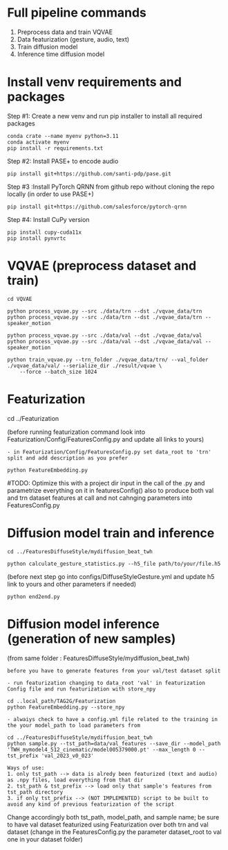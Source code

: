 # Full pipeline commands 

1. Preprocess data and train VQVAE
2. Data featurization (gesture, audio, text)
3. Train diffusion model
4. Inference time diffusion model 


# Install venv requirements and packages 

Step #1: Create a new venv and run pip installer to install all required packages

    conda crate --name myenv python=3.11 
    conda activate myenv
    pip install -r requirements.txt

Step #2: Install PASE+ to encode audio 

    pip install git+https://github.com/santi-pdp/pase.git

Step #3 :Install PyTorch QRNN from github repo without cloning the repo locally (in order to use PASE+)
        
    pip install git+https://github.com/salesforce/pytorch-qrnn
    
Step #4: Install CuPy version
    
    pip install cupy-cuda11x
    pip install pynvrtc

# VQVAE (preprocess dataset and train)

    cd VQVAE

    python process_vqvae.py --src ./data/trn --dst ./vqvae_data/trn 
    python process_vqvae.py --src ./data/trn --dst ./vqvae_data/trn --speaker_motion
    
    python process_vqvae.py --src ./data/val --dst ./vqvae_data/val 
    python process_vqvae.py --src ./data/val --dst ./vqvae_data/val --speaker_motion
    
    python train_vqvae.py --trn_folder ./vqvae_data/trn/ --val_folder ./vqvae_data/val/ --serialize_dir ./result/vqvae \
        --force --batch_size 1024

# Featurization

cd ../Featurization

(before running featurization command look into Featurization/Config/FeaturesConfig.py and update all links to yours)

    - in Featurization/Config/FeaturesConfig.py set data_root to 'trn' split and add description as you prefer
    
    python FeatureEmbedding.py  

#TODO: Optimize this with a project dir input in the call of the .py and parametrize everything on it in featuresConfig() 
also to produce both val and trn dataset features at call and not cahnging parameters into FeaturesConfig.py

# Diffusion model train and inference

    cd ../FeaturesDiffuseStyle/mydiffusion_beat_twh
    
    python calculate_gesture_statistics.py --h5_file path/to/your/file.h5

(before next step go into configs/DiffuseStyleGesture.yml and update h5 link to yours and other parameters if needed)
    
    python end2end.py


# Diffusion model inference (generation of new samples)

(from same folder : FeaturesDiffuseStyle/mydiffusion_beat_twh)

    before you have to generate features from your val/test dataset split

    - run featurization changing to data_root 'val' in featurization Config file and run featurization with store_npy

    cd ..local_path/TAG2G/Featurization
    python FeatureEmbedding.py --store_npy

    - alwaiys check to have a config.yml file related to the training in the your model_path to load parameters from 

    cd ../FeaturesDiffuseStyle/mydiffusion_beat_twh
    python sample.py --tst_path=data/val_features --save_dir --model_path 'TWH_mymodel4_512_cinematic/model005379000.pt' --max_length 0 --tst_prefix 'val_2023_v0_023'
    
    Ways of use: 
    1. only tst_path --> data is alredy been featurized (text and audio) as .npy files, load everything from that dir
    2. tst_path & tst_prefix --> load only that sample's features from tst_path directory
    3. if only tst_prefix --> (NOT IMPLEMENTED) script to be built to avoid any kind of previous featurization of the script

Change accordingly both tst_path, model_path, and sample name; be sure to have val dataset featurized using Featurization over both
trn and val dataset (change in the FeaturesConfig.py the parameter dataset_root to val one in your dataset folder)